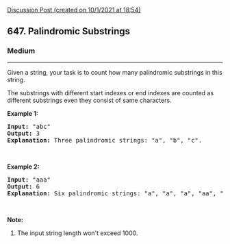 [Discussion Post (created on 10/1/2021 at 18:54)](https://leetcode.com/problems/palindromic-substrings/submissions/)  
<h2>647. Palindromic Substrings</h2><h3>Medium</h3><hr><div><p>Given a string, your task is to count how many palindromic substrings in this string.</p>

<p>The substrings with different start indexes or end indexes are counted as different substrings even they consist of same characters.</p>

<p><b>Example 1:</b></p>

<pre><b>Input:</b> "abc"
<b>Output:</b> 3
<b>Explanation:</b> Three palindromic strings: "a", "b", "c".
</pre>

<p>&nbsp;</p>

<p><b>Example 2:</b></p>

<pre><b>Input:</b> "aaa"
<b>Output:</b> 6
<b>Explanation:</b> Six palindromic strings: "a", "a", "a", "aa", "aa", "aaa".
</pre>

<p>&nbsp;</p>

<p><b>Note:</b></p>

<ol>
	<li>The input string length won't exceed 1000.</li>
</ol>

<p>&nbsp;</p></div>